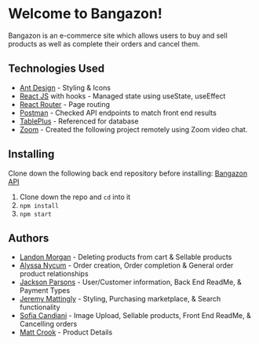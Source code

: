 # Welcome to Bangazon!
Bangazon is an e-commerce site which allows users to buy and sell products as well as complete their orders and cancel them.

## Technologies Used 
* [Ant Design](https://ant.design/) - Styling & Icons
* [React JS](https://reactjs.org/) with hooks - Managed state using useState, useEffect
* [React Router](https://reacttraining.com/react-router/) - Page routing 
* [Postman](https://www.postman.com/) - Checked API endpoints to match front end results
* [TablePlus](https://docs.tableplus.com/) - Referenced for database
* [Zoom](https://zoom.us/) - Created the following project remotely using Zoom video chat. 

## Installing
Clone down the following back end repository before installing: [Bangazon API](https://github.com/nss-day-cohort-38/bangazon-ecommerce-api-ark-moon)
1. Clone down the repo and `cd` into it
1. `npm install`
2. `npm start`



## Authors
* [Landon Morgan](https://github.com/iandonMorgan) - Deleting products from cart & Sellable products 
* [Alyssa Nycum](https://github.com/alyssanycum) - Order creation, Order completion &  General order product relationships
* [Jackson Parsons](https://github.com/jcksnparsons) - User/Customer information, Back End ReadMe, & Payment Types
* [Jeremy Mattingly](https://github.com/halcyonvagabond) - Styling, Purchasing marketplace, & Search functionality
* [Sofia Candiani](https://github.com/sncandiani) - Image Upload, Sellable products, Front End ReadMe, & Cancelling orders
* [Matt Crook](https://github.com/MattCrook) - Product Details